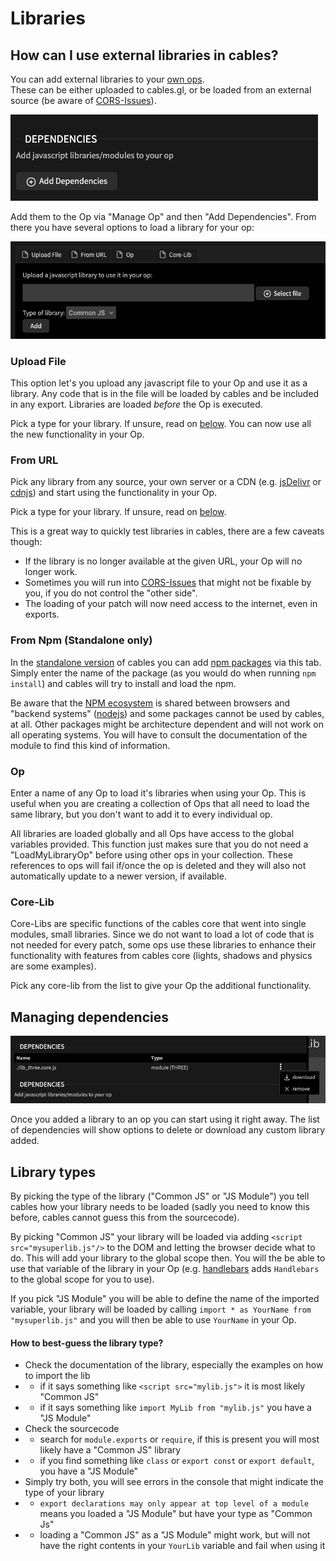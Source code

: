 # Libraries

## How can I use external libraries in cables?

You can add external libraries to your [own ops](https://dev.cables.gl/docs/5_writing_ops/dev_hello_op/dev_hello_op).<br/>
These can be either uploaded to cables.gl, or be loaded from an external source (be aware of [CORS-Issues](../../4_export_embed/cors)).

![](img/add_dependencies.png)

Add them to the Op via "Manage Op" and then "Add Dependencies". From there you have several options to load a library for your op:

![](img/dependency_tabs.png)

### Upload File

This option let's you upload any javascript file to your Op and use it as a library. Any code that is in the file
will be loaded by cables and be included in any export. Libraries are loaded *before* the Op is executed.

Pick a type for your library. If unsure, read on [below](#librarytypes). You can now use all the new functionality in your Op.

### From URL

Pick any library from any source, your own server or a CDN (e.g. [jsDelivr](https://www.jsdelivr.com/) or [cdnjs](https://cdnjs.com/))
and start using the functionality in your Op. 

Pick a type for your library. If unsure, read on [below](#librarytypes).

This is a great way to quickly test libraries in cables, there are a few caveats though:

* If the library is no longer available at the given URL, your Op will no longer work.
* Sometimes you will run into [CORS-Issues](../../4_export_embed/cors) that might not be fixable by you, if you do not control the "other side".
* The loading of your patch will now need access to the internet, even in exports.

### From Npm (Standalone only)

In the [standalone version](https://cables.gl/standalone) of cables you can add [npm packages](https://www.npmjs.com/) via this tab. 
Simply enter the name of the package (as you  would do when running `npm install`) and cables will try to install and load the npm.

Be aware that the [NPM ecosystem](https://www.npmjs.com/) is shared between browsers and "backend systems" ([nodejs](https://nodejs.org/)) 
and some packages cannot  be used by cables, at all. Other packages might be architecture dependent and will not work on all operating systems.
You will have to consult the documentation of the module to find this kind of information.

### Op

Enter a name of any Op to load it's libraries when using your Op. This is useful when you are creating a collection of
Ops that all need to load the same library, but you don't want to add it to every individual op.

All libraries are loaded globally and all Ops have access to the global variables provided. This function just
makes sure that you do not need a "LoadMyLibraryOp" before using other ops in your collection. These references to
ops will fail if/once the op is deleted and they will also not automatically update to a newer version, if available.

### Core-Lib

Core-Libs are specific functions of the cables core that went into single modules, small libraries. Since we do not
want to load a lot of code that is not needed for every patch, some ops use these libraries to enhance their functionality
with features from cables core (lights, shadows and physics are some examples). 

Pick any core-lib from the list to give your Op the additional functionality.

## Managing dependencies

![](img/manage_dependencies.png)

Once you added a library to an op you can start using it right away. The list of dependencies will show options
to delete or download any custom library added.

<a id="librarytypes"></a>
## Library types

By picking the type of the library ("Common JS" or "JS Module") you tell cables how your library needs to be
loaded (sadly you need to know this before, cables cannot guess this from the sourcecode).

By picking "Common JS" your library will be loaded via adding `<script src="mysuperlib.js"/>` to the DOM and
letting the browser decide what to do. This will add your library to the global scope then. You will the be able
to use that variable of the library in your Op (e.g. [handlebars](https://handlebarsjs.com/) adds `Handlebars` to the global scope for you to use).

If you pick "JS Module" you will be able to define the name of the imported variable, your library will be loaded
by calling `import * as YourName from "mysuperlib.js"` and you will then be able to use `YourName` in your Op.

#### How to best-guess the library type?

* Check the documentation of the library, especially the examples on how to import the lib
* * if it says something like `<script src="mylib.js">` it is most likely "Common JS"
* * if it says something like `import MyLib from "mylib.js"` you have a "JS Module"
* Check the sourcecode
* * search for `module.exports` or `require`, if this is present you will most likely have a "Common JS" library
* * if you find something like `class` or `export const` or `export default`, you have a "JS Module"
* Simply try both, you will see errors in the console that might indicate the type of your library
* * `export declarations may only appear at top level of a module` means you loaded a "JS Module" but have your type as "Common Js"
* * loading a "Common JS" as a "JS Module" might work, but will not have the right contents in your `YourLib` variable and fail when using it


